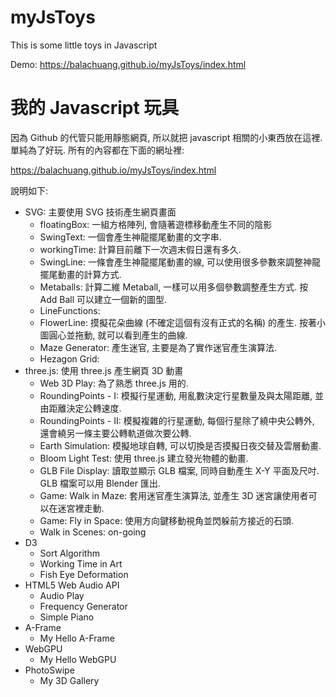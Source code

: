 # myJsToys
This is some little toys in Javascript

Demo: https://balachuang.github.io/myJsToys/index.html

# 我的 Javascript 玩具
因為 Github 的代管只能用靜態網頁, 所以就把 javascript 相關的小東西放在這裡. 單純為了好玩. 所有的內容都在下面的網址裡:

https://balachuang.github.io/myJsToys/index.html

說明如下:

- SVG: 主要使用 SVG 技術產生網頁畫面
  - floatingBox: 一組方格陣列, 會隨著遊標移動產生不同的陰影
  - SwingText: 一個會產生神龍擺尾動畫的文字串.
  - workingTime: 計算目前離下一次週末假日還有多久.
  - SwingLine: 一條會產生神龍擺尾動畫的線, 可以使用很多參數來調整神龍擺尾動畫的計算方式.
  - Metaballs: 計算二維 Metaball, 一樣可以用多個參數調整產生方式. 按 Add Ball 可以建立一個新的圖型.
  - LineFunctions: 
  - FlowerLine: 摸擬花朵曲線 (不確定這個有沒有正式的名稱) 的產生. 按著小圖圓心並拖動, 就可以看到產生的曲線.
  - Maze Generator: 產生迷官, 主要是為了實作迷官產生演算法.
  - Hezagon Grid:
- three.js: 使用 three.js 產生網頁 3D 動畫
  - Web 3D Play: 為了熟悉 three.js 用的.
  - RoundingPoints - I: 模擬行星運動, 用亂數決定行星數量及與太陽距離, 並由距離決定公轉速度.
  - RoundingPoints - II: 模擬複雜的行星運動, 每個行星除了繞中央公轉外, 還會繞另一條主要公轉軌道做次要公轉.
  - Earth Simulation: 模擬地球自轉, 可以切換是否摸擬日夜交替及雲層動畫.
  - Bloom Light Test: 使用 three.js 建立發光物體的動畫.
  - GLB File Display: 讀取並顯示 GLB 檔案, 同時自動產生 X-Y 平面及尺吋. GLB 檔案可以用 Blender 匯出.
  - Game: Walk in Maze: 套用迷官產生演算法, 並產生 3D 迷宮讓使用者可以在迷宮裡走動.
  - Game: Fly in Space: 使用方向鍵移動視角並閃躲前方接近的石頭.
  - Walk in Scenes: on-going
- D3
  - Sort Algorithm
  - Working Time in Art
  - Fish Eye Deformation
- HTML5 Web Audio API
  - Audio Play
  - Frequency Generator
  - Simple Piano
- A-Frame
  - My Hello A-Frame
- WebGPU
  - My Hello WebGPU
- PhotoSwipe
  - My 3D Gallery